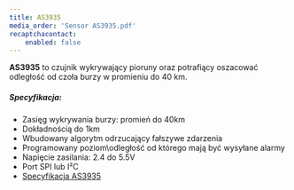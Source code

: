 ```yaml
---
title: AS3935
media_order: 'Sensor AS3935.pdf'
recaptchacontact:
    enabled: false
---
```


**AS3935** to czujnik wykrywający pioruny oraz potrafiący oszacować odległość od czoła burzy w promieniu do 40 km. 

##### Specyfikacja:
* Zasięg wykrywania burzy: promień do 40km
* Dokładnością do 1km
* Wbudowany algorytm odrzucający fałszywe zdarzenia
* Programowany poziom\odległość od którego mają być wysyłane alarmy
* Napięcie zasilania: 2.4 do 5.5V
* Port SPI lub I²C
* [Specyfikacja AS3935](Sensor%20AS3935.pdf)
